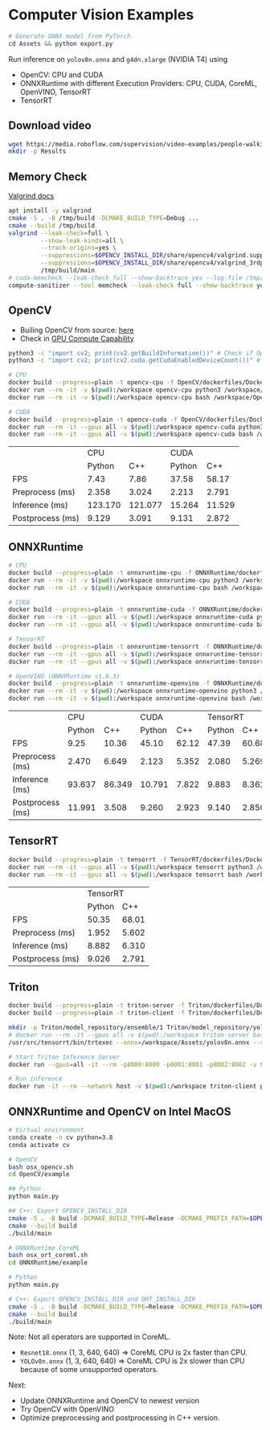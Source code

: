 # Computer Vision Examples
```python
# Generate ONNX model from PyTorch
cd Assets && python export.py
```

Run inference on `yolov8n.onnx` and `g4dn.xlarge` (NVIDIA T4) using
- OpenCV: CPU and CUDA
- ONNXRuntime with different Execution Providers: CPU, CUDA, CoreML, OpenVINO, TensorRT
- TensorRT

## Download video
```bash
wget https://media.roboflow.com/supervision/video-examples/people-walking.mp4 -O Assets/video.mp4
mkdir -p Results
```

## Memory Check
[Valgrind docs](https://web.stanford.edu/class/archive/cs/cs107/cs107.1222/resources/valgrind.html)
```bash
apt install -y valgrind
cmake -S . -B /tmp/build -DCMAKE_BUILD_TYPE=Debug ...
cmake --build /tmp/build
valgrind --leak-check=full \
         --show-leak-kinds=all \
         --track-origins=yes \
         --suppressions=$OPENCV_INSTALL_DIR/share/opencv4/valgrind.supp \
         --suppressions=$OPENCV_INSTALL_DIR/share/opencv4/valgrind_3rdparty.supp \
         /tmp/build/main
# cuda-memcheck --leak-check full --show-backtrace yes --log-file /tmp/gpu.out [executable/python3 main.py]
compute-sanitizer --tool memcheck --leak-check full --show-backtrace yes --log-file /tmp/gpu.out [executable/python3 main.py]
```

## OpenCV
- Builing OpenCV from source: [here](https://docs.opencv.org/4.7.0/d2/de6/tutorial_py_setup_in_ubuntu.html)
- Check in [GPU Compute Capability](https://developer.nvidia.com/cuda-gpus)
```bash
python3 -c "import cv2; print(cv2.getBuildInformation())" # Check if OpenCV build information
python3 -c "import cv2; print(cv2.cuda.getCudaEnabledDeviceCount())" # Check if CUDA is enabled

# CPU
docker build --progress=plain -t opencv-cpu -f OpenCV/dockerfiles/Dockerfile.cpu .
docker run --rm -it -v $(pwd):/workspace opencv-cpu python3 /workspace/OpenCV/example/main.py
docker run --rm -it -v $(pwd):/workspace opencv-cpu bash /workspace/OpenCV/example/run.sh

# CUDA
docker build --progress=plain -t opencv-cuda -f OpenCV/dockerfiles/Dockerfile.cuda .
docker run --rm -it --gpus all -v $(pwd):/workspace opencv-cuda python3 /workspace/OpenCV/example/main.py
docker run --rm -it --gpus all -v $(pwd):/workspace opencv-cuda bash /workspace/OpenCV/example/run.sh
```

<table>
  <tr>
    <td></td>
    <td colspan="2">CPU</td>
    <td colspan="2">CUDA</td>
  </tr>
  <tr>
    <td ></td>
    <td>Python</td>
    <td>C++</td>
    <td>Python</td>
    <td>C++</td>
  </tr>
  <tr>
    <td>FPS</td>
    <td>7.43</td>
    <td>7.86</td>
    <td>37.58</td>
    <td>58.17</td>
  </tr>
  <tr>
    <td>Preprocess (ms)</td>
    <td>2.358</td>
    <td>3.024</td>
    <td>2.213</td>
    <td>2.791</td>
  </tr>
  <tr>
    <td>Inference (ms)</td>
    <td>123.170</td>
    <td>121.077</td>
    <td>15.264</td>
    <td>11.529</td>
  </tr>
  <tr>
    <td>Postprocess (ms)</td>
    <td>9.129</td>
    <td>3.091</td>
    <td>9.131</td>
    <td>2.872</td>
  </tr>
</table>

## ONNXRuntime
```bash
# CPU
docker build --progress=plain -t onnxruntime-cpu -f ONNXRuntime/dockerfiles/Dockerfile.cpu .
docker run --rm -it -v $(pwd):/workspace onnxruntime-cpu python3 /workspace/ONNXRuntime/example/main.py
docker run --rm -it -v $(pwd):/workspace onnxruntime-cpu bash /workspace/ONNXRuntime/example/run.sh

# CUDA
docker build --progress=plain -t onnxruntime-cuda -f ONNXRuntime/dockerfiles/Dockerfile.cuda .
docker run --rm -it --gpus all -v $(pwd):/workspace onnxruntime-cuda python3 /workspace/ONNXRuntime/example/main.py
docker run --rm -it --gpus all -v $(pwd):/workspace onnxruntime-cuda bash /workspace/ONNXRuntime/example/run.sh

# TensorRT
docker build --progress=plain -t onnxruntime-tensorrt -f ONNXRuntime/dockerfiles/Dockerfile.tensorrt .
docker run --rm -it --gpus all -v $(pwd):/workspace onnxruntime-tensorrt python3 /workspace/ONNXRuntime/example/main.py
docker run --rm -it --gpus all -v $(pwd):/workspace onnxruntime-tensorrt bash /workspace/ONNXRuntime/example/run.sh

# OpenVINO (ONNXRuntime v1.6.3)
docker build --progress=plain -t onnxruntime-openvino -f ONNXRuntime/dockerfiles/Dockerfile.openvino .
docker run --rm -it -v $(pwd):/workspace onnxruntime-openvino python3 /workspace/ONNXRuntime/example/main.py
docker run --rm -it -v $(pwd):/workspace onnxruntime-openvino bash /workspace/ONNXRuntime/example/run.sh
```

<table>
  <tr>
    <td></td>
    <td colspan="2">CPU</td>
    <td colspan="2">CUDA</td>
    <td colspan="2">TensorRT</td>
  </tr>
  <tr>
    <td ></td>
    <td>Python</td>
    <td>C++</td>
    <td>Python</td>
    <td>C++</td>
    <td>Python</td>
    <td>C++</td>
  </tr>
  <tr>
    <td>FPS</td>
    <td>9.25</td>
    <td>10.36</td>
    <td>45.10</td>
    <td>62.12</td>
    <td>47.39</td>
    <td>60.68</td>
  </tr>
    <tr>
    <td>Preprocess (ms)</td>
    <td>2.470</td>
    <td>6.649</td>
    <td>2.123</td>
    <td>5.352</td>
    <td>2.080</td>
    <td>5.269</td>
  </tr>
  <tr>
    <td>Inference (ms)</td>
    <td>93.637</td>
    <td>86.349</td>
    <td>10.791</td>
    <td>7.822</td>
    <td>9.883</td>
    <td>8.362</td>
  </tr>
  <tr>
    <td>Postprocess (ms)</td>
    <td>11.991</td>
    <td>3.508</td>
    <td>9.260</td>
    <td>2.923</td>
    <td>9.140</td>
    <td>2.850</td>
  </tr>
</table>

## TensorRT
```bash
docker build --progress=plain -t tensorrt -f TensorRT/dockerfiles/Dockerfile .
docker run --rm -it --gpus all -v $(pwd):/workspace tensorrt python3 /workspace/TensorRT/example/main.py
docker run --rm -it --gpus all -v $(pwd):/workspace tensorrt bash /workspace/TensorRT/example/run.sh
```

<table>
  <tr>
    <td></td>
    <td colspan="2">TensorRT</td>
  </tr>
  <tr>
    <td ></td>
    <td>Python</td>
    <td>C++</td>
  </tr>
  <tr>
    <td>FPS</td>
    <td>50.35</td>
    <td>68.01</td>
  </tr>
  <tr>
    <td>Preprocess (ms)</td>
    <td>1.952</td>
    <td>5.602</td>
  </tr>
  <tr>
    <td>Inference (ms)</td>
    <td>8.882</td>
    <td>6.310</td>
  </tr>
  <tr>
    <td>Postprocess (ms)</td>
    <td>9.026</td>
    <td>2.791</td>
  </tr>
</table>


## Triton
```bash
docker build --progress=plain -t triton-server -f Triton/dockerfiles/Dockerfile.server .
docker build --progress=plain -t triton-client -f Triton/dockerfiles/Dockerfile.client .

mkdir -p Triton/model_repository/ensemble/1 Triton/model_repository/yolov8n/1
# docker run --rm -it --gpus all -v $(pwd):/workspace triton-server bash
/usr/src/tensorrt/bin/trtexec --onnx=/workspace/Assets/yolov8n.onnx --saveEngine=/workspace/Triton/model_repository/yolov8n/1/model.plan --explicitBatch

# Start Triton Inference Server
docker run --gpus=all -it --rm -p8000:8000 -p8001:8001 -p8002:8002 -v $(pwd)/Triton/model_repository:/models triton-server tritonserver --model-repository=/models

# Run inference
docker run -it --rm --network host -v $(pwd):/workspace triton-client python3 /workspace/Triton/client.py
```

## ONNXRuntime and OpenCV on Intel MacOS
```bash
# Virtual environment
conda create -n cv python=3.8
conda activate cv
```

```bash
# OpenCV
bash osx_opencv.sh
cd OpenCV/example

## Python
python main.py

## C++: Export OPENCV_INSTALL_DIR
cmake -S . -B build -DCMAKE_BUILD_TYPE=Release -DCMAKE_PREFIX_PATH=$OPENCV_INSTALL_DIR
cmake --build build
./build/main
```

```bash
# ONNXRuntime CoreML
bash osx_ort_coreml.sh
cd ONNXRuntime/example

# Python
python main.py

# C++: Export OPENCV_INSTALL_DIR and ORT_INSTALL_DIR
cmake -S . -B build -DCMAKE_BUILD_TYPE=Release -DCMAKE_PREFIX_PATH=$OPENCV_INSTALL_DIR -DORT_INSTALL_DIR=$ORT_INSTALL_DIR
cmake --build build
./build/main
```
Note: Not all operators are supported in CoreML.
- `Resnet18.onnx` (1, 3, 640, 640) => CoreML CPU is 2x faster than CPU.
- `YOLOv8n.onnx` (1, 3, 640, 640) => CoreML CPU is 2x slower than CPU because of some unsupported operators.


Next:
- Update ONNXRuntime and OpenCV to newest version
- Try OpenCV with OpenVINO
- Optimize preprocessing and postprocessing in C++ version.